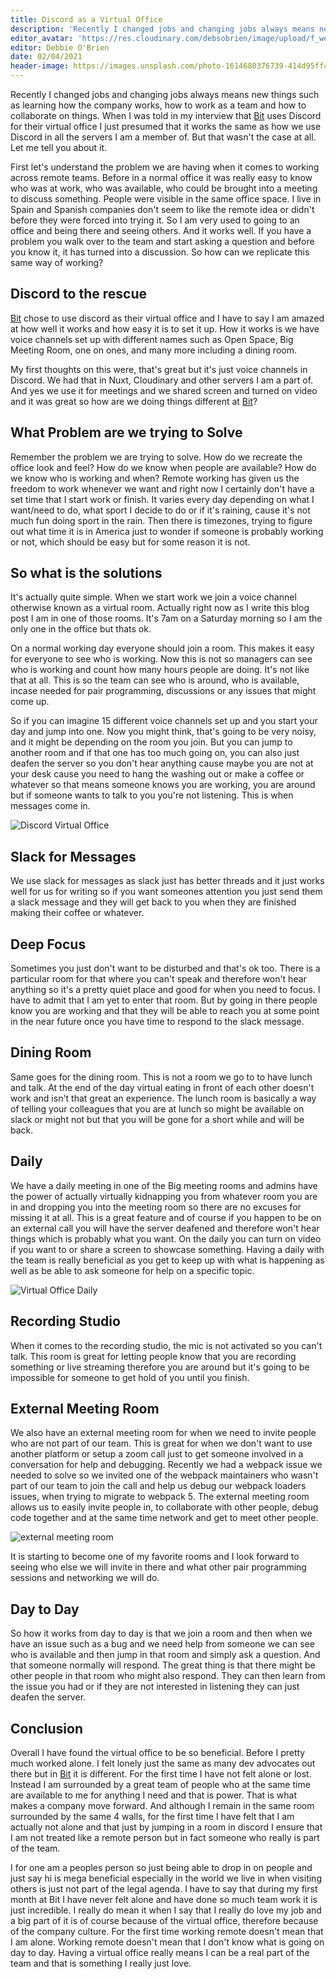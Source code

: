 ```yaml
---
title: Discord as a Virtual Office
description: 'Recently I changed jobs and changing jobs always means new things such as learning how the company works, how to work as a team and how to collaborate on things.'
editor_avatar: 'https://res.cloudinary.com/debsobrien/image/upload/f_webp,q_80,w_100,h_100/w_100,c_fill,ar_1:1,q_auto,fl_lossy,f_auto/v1589118478/debbie.codes/debbie-icon_esuoiv'
editor: Debbie O'Brien
date: 02/04/2021
header-image: https://images.unsplash.com/photo-1614680376739-414d95ff43df?ixid=MXwxMjA3fDB8MHxwaG90by1wYWdlfHx8fGVufDB8fHw%3D&ixlib=rb-1.2.1&auto=format&fit=crop?fm=webp&fit=crop&q=60&w=480&h=360 
---
```

 
Recently I changed jobs and changing jobs always means new things such as learning how the company works, how to work as a team and how to collaborate on things. When I was told in my interview that [Bit](https://bit.dev) uses Discord for their virtual office I just presumed that it works the same as how we use Discord in all the servers I am a member of. But that wasn't the case at all. Let me tell you about it.

First let's understand the problem we are having when it comes to working across remote teams. Before in a normal office it was really easy to know who was at work, who was available, who could be brought into a meeting to discuss something. People were visible in the same office space. I live in Spain and Spanish companies don't seem to like the remote idea or didn't before they were forced into trying it. So I am very used to going to an office and being there and seeing others. And it works well. If you have a problem you walk over to the team and start asking a question and before you know it, it has turned into a discussion. So how can we replicate this same way of working?

## Discord to the rescue

[Bit](https://bit.dev) chose to use discord as their virtual office and I have to say I am amazed at how well it works and how easy it is to set it up. How it works is we have voice channels set up with different names such as Open Space, Big Meeting Room, one on ones, and many more including a dining room.

My first thoughts on this were, that's great but it's just voice channels in Discord. We had that in Nuxt, Cloudinary and other servers I am a part of. And yes we use it for meetings and we shared screen and turned on video and it was great so how are we doing things different at [Bit](https://bit.dev)?

## What Problem are we trying to Solve

Remember the problem we are trying to solve. How do we recreate the office look and feel? How do we know when people are available? How do we know who is working and when? Remote working has given us the freedom to work whenever we want and right now I certainly don't have a set time that I start work or finish. It varies every day depending on what I want/need to do, what sport I decide to do or if it's raining, cause it's not much fun doing sport in the rain. Then there is timezones, trying to figure out what time it is in America just to wonder if someone is probably working or not, which should be easy but for some reason it is not.

## So what is the solutions

It's actually quite simple. When we start work we join a voice channel otherwise known as a virtual room. Actually right now as I write this blog post I am in one of those rooms. It's 7am on a Saturday morning so I am the only one in the office but thats ok.

On a normal working day everyone should join a room. This makes it easy for everyone to see who is working. Now this is not so managers can see who is working and count how many hours people are doing. It's not like that at all. This is so the team can see who is around, who is available, incase needed for pair programming, discussions or any issues that might come up.

So if you can imagine 15 different voice channels set up and you start your day and jump into one. Now you might think, that's going to be very noisy, and it might be depending on the room you join. But you can jump to another room and if that one has too much going on, you can also just deafen the server so you don't hear anything cause maybe you are not at your desk cause you need to hang the washing out or make a coffee or whatever so that means someone knows you are working, you are around but if someone wants to talk to you you're not listening. This is when messages come in.

![Discord Virtual Office](https://res.cloudinary.com/debsobrien/image/upload/q_auto,f_auto/v1617526504/debbie.codes/blog/discord-virtual-office_gdebzt.png)

## Slack for Messages

We use slack for messages as slack just has better threads and it just works well for us for writing so if you want someones attention you just send them a slack message and they will get back to you when they are finished making their coffee or whatever.

## Deep Focus

Sometimes you just don't want to be disturbed and that's ok too. There is a particular room for that where you can't speak and therefore won't hear anything so it's a pretty quiet place and good for when you need to focus. I have to admit that I am yet to enter that room. But by going in there people know you are working and that they will be able to reach you at some point in the near future once you have time to respond to the slack message.

## Dining Room

Same goes for the dining room. This is not a room we go to to have lunch and talk. At the end of the day virtual eating in front of each other doesn't work and isn't that great an experience. The lunch room is basically a way of telling your colleagues that you are at lunch so might be available on slack or might not but that you will be gone for a short while and will be back.

## Daily

We have a daily meeting in one of the Big meeting rooms and admins have the power of actually virtually kidnapping you from whatever room you are in and dropping you into the meeting room so there are no excuses for missing it at all. This is a great feature and of course if you happen to be on an external call you will have the server deafened and therefore won't hear things which is probably what you want. On the daily you can turn on video if you want to or share a screen to showcase something. Having a daily with the team is really beneficial as you get to keep up with what is happening as well as be able to ask someone for help on a specific topic.

![Virtual Office Daily](https://res.cloudinary.com/debsobrien/image/upload/q_auto,f_auto/v1617546733/debbie.codes/blog/discord-virtual-office-daily_2x_hwpicw.png)

## Recording Studio

When it comes to the recording studio, the mic is not activated so you can't talk. This room is great for letting people know that you are recording something or live streaming therefore you are around but it's going to be impossible for someone to get hold of you until you finish.

## External Meeting Room

We also have an external meeting room for when we need to invite people who are not part of our team. This is great for when we don't want to use another platform or setup a zoom call just to get someone involved in a conversation for help and debugging. Recently we had a webpack issue we needed to solve so we invited one of the webpack maintainers who wasn't part of our team to join the call and help us debug our webpack loaders issues, when trying to migrate to webpack 5\. The external meeting room allows us to easily invite people in, to collaborate with other people, debug code together and at the same time network and get to meet other people.

![external meeting room](https://res.cloudinary.com/debsobrien/image/upload/q_auto,f_auto/v1617874852/debbie.codes/blog/external-room-discord_2x_yoi7kh.png)

It is starting to become one of my favorite rooms and I look forward to seeing who else we will invite in there and what other pair programming sessions and networking we will do.

## Day to Day

So how it works from day to day is that we join a room and then when we have an issue such as a bug and we need help from someone we can see who is available and then jump in that room and simply ask a question. And that someone normally will respond. The great thing is that there might be other people in that room who might also respond. They can then learn from the issue you had or if they are not interested in listening they can just deafen the server.

## Conclusion

Overall I have found the virtual office to be so beneficial. Before I pretty much worked alone. I felt lonely just the same as many dev advocates out there but in [Bit](https://bit.dev) it is different. For the first time I have not felt alone or lost. Instead I am surrounded by a great team of people who at the same time are available to me for anything I need and that is power. That is what makes a company move forward. And although I remain in the same room surrounded by the same 4 walls, for the first time I have felt that I am actually not alone and that just by jumping in a room in discord I ensure that I am not treated like a remote person but in fact someone who really is part of the team.

I for one am a peoples person so just being able to drop in on people and just say hi is mega beneficial especially in the world we live in when visiting others is just not part of the legal agenda. I have to say that during my first month at Bit I have never felt alone and have done so much team work it is just incredible. I really do mean it when I say that I really do love my job and a big part of it is of course because of the virtual office, therefore because of the company culture. For the first time working remote doesn't mean that I am alone. Working remote doesn't mean that I don't know what is going on day to day. Having a virtual office really means I can be a real part of the team and that is something I really just love.
